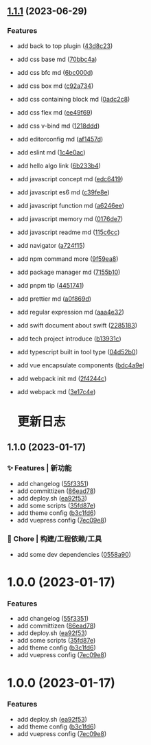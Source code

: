 ## [1.1.1](https://github.com/FlyingCaiChong/blog/compare/v1.1.0...v1.1.1) (2023-06-29)

### Features

- add back to top plugin ([43d8c23](https://github.com/FlyingCaiChong/blog/commit/43d8c23530c8d2f2c9eac9f04df65b6d257b6279))
- add css base md ([70bbc4a](https://github.com/FlyingCaiChong/blog/commit/70bbc4a50116de4e52b9122f9a2d439978c96018))
- add css bfc md ([6bc000d](https://github.com/FlyingCaiChong/blog/commit/6bc000db38724b0153399ef09f6d144515f1546d))
- add css box md ([c92a734](https://github.com/FlyingCaiChong/blog/commit/c92a73422d26e34c8c2b67ea498d94cad39c844b))
- add css containing block md ([0adc2c8](https://github.com/FlyingCaiChong/blog/commit/0adc2c8feb3af2ed19e6b87e92cece4b4cc945d1))
- add css flex md ([ee49f69](https://github.com/FlyingCaiChong/blog/commit/ee49f69100d35f90e933a29989a682c777c23087))
- add css v-bind md ([1218ddd](https://github.com/FlyingCaiChong/blog/commit/1218ddd863474bcd278f3511299cff7273bb8551))
- add editorconfig md ([af1457d](https://github.com/FlyingCaiChong/blog/commit/af1457d3c364d7b601c0bfdc46c7b51f8a9bbd88))
- add eslint md ([1c4e0ac](https://github.com/FlyingCaiChong/blog/commit/1c4e0ac0cb40abaae6b76b06ede47060acce66c0))
- add hello algo link ([6b233b4](https://github.com/FlyingCaiChong/blog/commit/6b233b4521162df93418bbde98b90cd6f0012b97))
- add javascript concept md ([edc6419](https://github.com/FlyingCaiChong/blog/commit/edc6419cd88b8938879123bcb5f1b5761650c7c1))
- add javascript es6 md ([c39fe8e](https://github.com/FlyingCaiChong/blog/commit/c39fe8e11351c100dc01965e3f10d286546280f1))
- add javascript function md ([a6246ee](https://github.com/FlyingCaiChong/blog/commit/a6246ee5dfecbcc44b2a451039502760523e56a3))
- add javascript memory md ([0176de7](https://github.com/FlyingCaiChong/blog/commit/0176de757952b52daa35af77d0d61ed127a70a59))
- add javascript readme md ([115c6cc](https://github.com/FlyingCaiChong/blog/commit/115c6cc46cf9565e4590890b11722b7da040aaed))
- add navigator ([a724f15](https://github.com/FlyingCaiChong/blog/commit/a724f15d9d1ded7e542d3e6fb47c09267a12a6ed))
- add npm command more ([9f59ea8](https://github.com/FlyingCaiChong/blog/commit/9f59ea822016d3e3fab92f0ee0f8f72d2d211bc6))
- add package manager md ([7155b10](https://github.com/FlyingCaiChong/blog/commit/7155b10064397544deba749f1999aa3f62b2e17b))
- add pnpm tip ([4451741](https://github.com/FlyingCaiChong/blog/commit/445174182fd1d28fa99928eaa1f6c985709afc75))
- add prettier md ([a0f869d](https://github.com/FlyingCaiChong/blog/commit/a0f869da5652b4eb7121e8e00a5213b2c534487f))
- add regular expression md ([aaa4e32](https://github.com/FlyingCaiChong/blog/commit/aaa4e326fbb762ab8c6d36a7d878095de899686f))
- add swift document about swift ([2285183](https://github.com/FlyingCaiChong/blog/commit/22851838172bb320dddf994c713c0da6e1fe70d7))
- add tech project introduce ([b13931c](https://github.com/FlyingCaiChong/blog/commit/b13931cc9ba6da486d924b01475e5f677e2a4a41))
- add typescript built in tool type ([04d52b0](https://github.com/FlyingCaiChong/blog/commit/04d52b07acb113aba4f7b35d848c5db1efecd437))
- add vue encapsulate components ([bdc4a9e](https://github.com/FlyingCaiChong/blog/commit/bdc4a9e4ddb469c5860b5578455ce5c470b3a9b9))
- add webpack init md ([2f4244c](https://github.com/FlyingCaiChong/blog/commit/2f4244c575dd5ad1318e495d2a300a722f4ca5ce))
- add webpack md ([3e17c4e](https://github.com/FlyingCaiChong/blog/commit/3e17c4e5ce4eeee5ab96e020cd267c4dca211aa8))

  # 更新日志

## 1.1.0 (2023-01-17)

### ✨ Features | 新功能

- add changelog ([55f3351](https://github.com/FlyingCaiChong/blog/commit/55f33516f16c50d0c6fc0ba73be5436672605807))
- add committizen ([86ead78](https://github.com/FlyingCaiChong/blog/commit/86ead785bd59a2f6d9dfbb4cc34a94291b92f4e6))
- add deploy.sh ([ea92f53](https://github.com/FlyingCaiChong/blog/commit/ea92f538e0e73980a41e37b45d1c6a484c945a1b))
- add some scripts ([35fd87e](https://github.com/FlyingCaiChong/blog/commit/35fd87e573deb787093ade06bc86669797c8ac81))
- add theme config ([b3c1fd6](https://github.com/FlyingCaiChong/blog/commit/b3c1fd6a77ee8e5b6b21793d5b8f3a5742436376))
- add vuepress config ([7ec09e8](https://github.com/FlyingCaiChong/blog/commit/7ec09e8d45f8b24b79114ff097c92a69f07c849f))

### 🚀 Chore | 构建/工程依赖/工具

- add some dev dependencies ([0558a90](https://github.com/FlyingCaiChong/blog/commit/0558a9035c5319592f5650cce407052579656321))

# 1.0.0 (2023-01-17)

### Features

- add changelog ([55f3351](https://github.com/FlyingCaiChong/blog/commit/55f33516f16c50d0c6fc0ba73be5436672605807))
- add committizen ([86ead78](https://github.com/FlyingCaiChong/blog/commit/86ead785bd59a2f6d9dfbb4cc34a94291b92f4e6))
- add deploy.sh ([ea92f53](https://github.com/FlyingCaiChong/blog/commit/ea92f538e0e73980a41e37b45d1c6a484c945a1b))
- add some scripts ([35fd87e](https://github.com/FlyingCaiChong/blog/commit/35fd87e573deb787093ade06bc86669797c8ac81))
- add theme config ([b3c1fd6](https://github.com/FlyingCaiChong/blog/commit/b3c1fd6a77ee8e5b6b21793d5b8f3a5742436376))
- add vuepress config ([7ec09e8](https://github.com/FlyingCaiChong/blog/commit/7ec09e8d45f8b24b79114ff097c92a69f07c849f))

# 1.0.0 (2023-01-17)

### Features

- add deploy.sh ([ea92f53](https://github.com/FlyingCaiChong/blog/commit/ea92f538e0e73980a41e37b45d1c6a484c945a1b))
- add theme config ([b3c1fd6](https://github.com/FlyingCaiChong/blog/commit/b3c1fd6a77ee8e5b6b21793d5b8f3a5742436376))
- add vuepress config ([7ec09e8](https://github.com/FlyingCaiChong/blog/commit/7ec09e8d45f8b24b79114ff097c92a69f07c849f))
